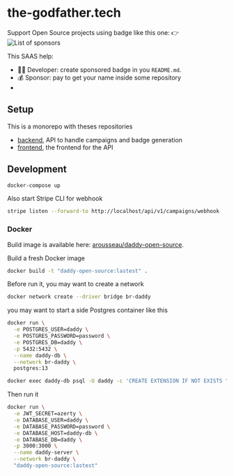 # the-godfather.tech

Support Open Source projects using badge like this one: 👉️ ![List of sponsors](https://the-godfather.tech/api/v1/badge?repository=https%3A%2F%2Fgithub.com%2Fmadeindjs%2Fthe-godfather.tech&style=flat&version=1)

This SAAS help:

- 👨‍💻️ Developer: create sponsored badge in you `README.md`.
- 💰️ Sponsor: pay to get your name inside some repository
-

## Setup

This is a monorepo with theses repositories

- [backend](./backend/README.md), API to handle campaigns and badge generation
- [frontend](./backend/README.md), the frontend for the API

## Development

```sh
docker-compose up
```

Also start Stripe CLI for webhook

```sh
stripe listen --forward-to http://localhost/api/v1/campaigns/webhook
```

### Docker

Build image is available here: [arousseau/daddy-open-source](https://hub.docker.com/repository/docker/arousseau/daddy-open-source).

Build a fresh Docker image

```sh
docker build -t "daddy-open-source:lastest" .
```

Before run it, you may want to create a network

```sh
docker network create --driver bridge br-daddy
```

you may want to start a side Postgres container like this

```sh
docker run \
  -e POSTGRES_USER=daddy \
  -e POSTGRES_PASSWORD=password \
  -e POSTGRES_DB=daddy \
  -p 5432:5432 \
  --name daddy-db \
  --network br-daddy \
  postgres:13

docker exec daddy-db psql -U daddy -c 'CREATE EXTENSION IF NOT EXISTS "uuid-ossp"'
```

Then run it

```sh
docker run \
  -e JWT_SECRET=azerty \
  -e DATABASE_USER=daddy \
  -e DATABASE_PASSWORD=password \
  -e DATABASE_HOST=daddy-db \
  -e DATABASE_DB=daddy \
  -p 3000:3000 \
  --name daddy-server \
  --network br-daddy \
  "daddy-open-source:lastest"
```
